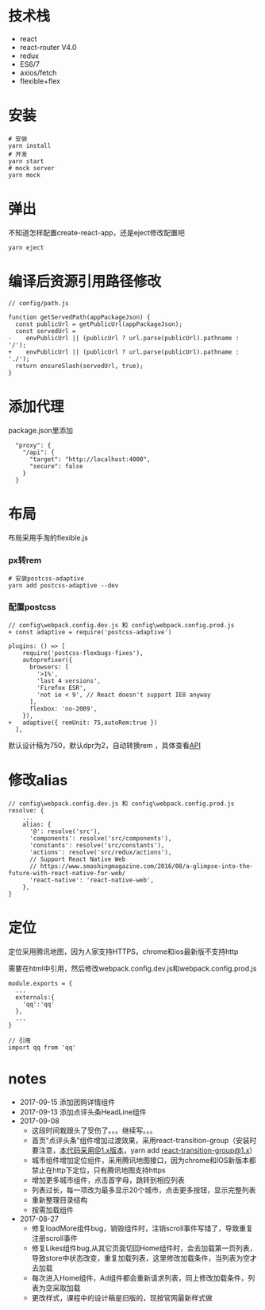 


# 技术栈

- react
- react-router V4.0
- redux 
- ES6/7
- axios/fetch
- flexible+flex

# 安装
```
# 安装
yarn install
# 开发
yarn start
# mock server
yarn mock
```



# 弹出
不知道怎样配置create-react-app，还是eject修改配置吧
```
yarn eject
```

# 编译后资源引用路径修改
```
// config/path.js

function getServedPath(appPackageJson) {
  const publicUrl = getPublicUrl(appPackageJson);
  const servedUrl =
-    envPublicUrl || (publicUrl ? url.parse(publicUrl).pathname : '/');
+    envPublicUrl || (publicUrl ? url.parse(publicUrl).pathname : './');
  return ensureSlash(servedUrl, true);
}
```
# 添加代理
package.json里添加
```
  "proxy": {
    "/api": {
      "target": "http://localhost:4000",
      "secure": false
    }
  }
```


# 布局
布局采用手淘的flexible.js
### px转rem
```
# 安装postcss-adaptive
yarn add postcss-adaptive --dev
```
### 配置postcss

```
// config\webpack.config.dev.js 和 config\webpack.config.prod.js
+ const adaptive = require('postcss-adaptive')

plugins: () => [
    require('postcss-flexbugs-fixes'),
    autoprefixer({
      browsers: [
        '>1%',
        'last 4 versions',
        'Firefox ESR',
        'not ie < 9', // React doesn't support IE8 anyway
      ],
      flexbox: 'no-2009',
    }),
+   adaptive({ remUnit: 75,autoRem:true })
  ],
```
默认设计稿为750，默认dpr为2，自动转换rem ，具体查看[API](https://www.npmjs.com/package/postcss-adaptive)

# 修改alias
```
// config\webpack.config.dev.js 和 config\webpack.config.prod.js
resolve: {
    ...
    alias: {
      '@': resolve('src'),
      'components': resolve('src/components'),
      'constants': resolve('src/constants'),
      'actions': resolve('src/redux/actions'),
      // Support React Native Web
      // https://www.smashingmagazine.com/2016/08/a-glimpse-into-the-future-with-react-native-for-web/
      'react-native': 'react-native-web',
    },
}
```
# 定位
定位采用腾讯地图，因为人家支持HTTPS，chrome和ios最新版不支持http

需要在html中引用，然后修改webpack.config.dev.js和webpack.config.prod.js
```
module.exports = {
  ...
  externals:{
    'qq':'qq'
  },
  ...
}

// 引用
import qq from 'qq'
```

# notes
+ 2017-09-15 添加团购详情组件
+ 2017-09-13 添加点评头条HeadLine组件
+ 2017-09-08 
    - 这段时间栽跟头了受伤了。。。继续写。。。
    - 首页“点评头条”组件增加过渡效果，采用react-transition-group（安装时要注意，本代码采用@1.x版本，yarn add react-transition-group@1.x）
    - 城市组件增加定位组件，采用腾讯地图接口，因为chrome和IOS新版本都禁止在http下定位，只有腾讯地图支持https
    - 增加更多城市组件，点击首字母，跳转到相应列表
    - 列表过长，每一项改为最多显示20个城市，点击更多按钮，显示完整列表
    - 重新整理目录结构
    - 按需加载组件
+ 2017-08-27
    - 修复loadMore组件bug，销毁组件时，注销scroll事件写错了，导致重复注册scroll事件
    - 修复Likes组件bug,从其它页面切回Home组件时，会去加载第一页列表，导致store中状态改变，重复加载列表，这里修改加载条件，当列表为空才去加载
    - 每次进入Home组件，Ad组件都会重新请求列表，同上修改加载条件，列表为空采取加载
    - 更改样式，课程中的设计稿是旧版的，现按官网最新样式做
    